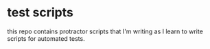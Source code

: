 # test scripts
this repo contains protractor scripts that I'm writing as I learn to write scripts for automated tests.
